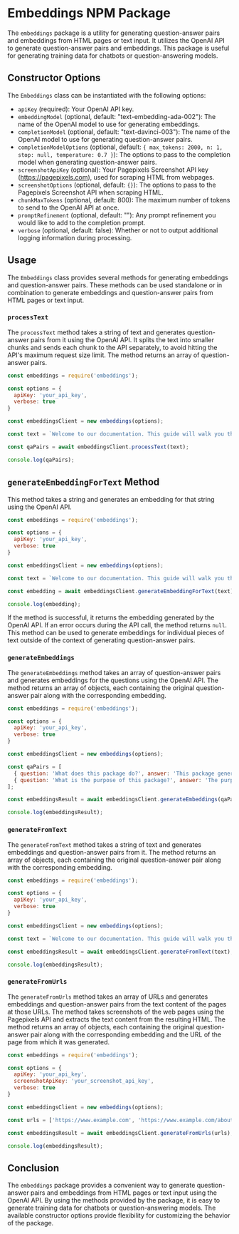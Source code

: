# Embeddings NPM Package

The `embeddings` package is a utility for generating question-answer pairs and embeddings from HTML pages or text input. It utilizes the OpenAI API to generate question-answer pairs and embeddings. This package is useful for generating training data for chatbots or question-answering models.

## Constructor Options

The `Embeddings` class can be instantiated with the following options:

- `apiKey` (required): Your OpenAI API key.
- `embeddingModel` (optional, default: "text-embedding-ada-002"): The name of the OpenAI model to use for generating embeddings.
- `completionModel` (optional, default: "text-davinci-003"): The name of the OpenAI model to use for generating question-answer pairs.
- `completionModelOptions` (optional, default: `{ max_tokens: 2000, n: 1, stop: null, temperature: 0.7 }`): The options to pass to the completion model when generating question-answer pairs.
- `screenshotApiKey` (optional): Your Pagepixels Screenshot API key (https://pagepixels.com), used for scraping HTML from webpages.
- `screenshotOptions` (optional, default: `{}`): The options to pass to the Pagepixels Screenshot API when scraping HTML.
- `chunkMaxTokens` (optional, default: 800): The maximum number of tokens to send to the OpenAI API at once.
- `promptRefinement` (optional, default: ""): Any prompt refinement you would like to add to the completion prompt.
- `verbose` (optional, default: false): Whether or not to output additional logging information during processing.

## Usage

The `Embeddings` class provides several methods for generating embeddings and question-answer pairs. These methods can be used standalone or in combination to generate embeddings and question-answer pairs from HTML pages or text input.

### `processText`

The `processText` method takes a string of text and generates question-answer pairs from it using the OpenAI API. It splits the text into smaller chunks and sends each chunk to the API separately, to avoid hitting the API's maximum request size limit. The method returns an array of question-answer pairs.

```javascript
const embeddings = require('embeddings');

const options = {
  apiKey: 'your_api_key',
  verbose: true
}

const embeddingsClient = new embeddings(options);

const text = `Welcome to our documentation. This guide will walk you through the basics of using our platform.`;

const qaPairs = await embeddingsClient.processText(text);

console.log(qaPairs);
```

## `generateEmbeddingForText` Method

This method takes a string and generates an embedding for that string using the OpenAI API.

```javascript
const embeddings = require('embeddings');

const options = {
  apiKey: 'your_api_key',
  verbose: true
}

const embeddingsClient = new embeddings(options);

const text = `Welcome to our documentation. This guide will walk you through the basics of using our platform.`;

const embedding = await embeddingsClient.generateEmbeddingForText(text);

console.log(embedding);
```

If the method is successful, it returns the embedding generated by the OpenAI API. If an error occurs during the API call, the method returns `null`. This method can be used to generate embeddings for individual pieces of text outside of the context of generating question-answer pairs.

### `generateEmbeddings`

The `generateEmbeddings` method takes an array of question-answer pairs and generates embeddings for the questions using the OpenAI API. The method returns an array of objects, each containing the original question-answer pair along with the corresponding embedding.

```javascript
const embeddings = require('embeddings');

const options = {
  apiKey: 'your_api_key',
  verbose: true
}

const embeddingsClient = new embeddings(options);

const qaPairs = [
  { question: 'What does this package do?', answer: 'This package generates question-answer pairs and embeddings from HTML pages or text input.' },
  { question: 'What is the purpose of this package?', answer: 'The purpose of this package is to generate training data for chatbots or question-answering models.' },
];

const embeddingsResult = await embeddingsClient.generateEmbeddings(qaPairs);

console.log(embeddingsResult);
```

### `generateFromText`

The `generateFromText` method takes a string of text and generates embeddings and question-answer pairs from it. The method returns an array of objects, each containing the original question-answer pair along with the corresponding embedding.

```javascript
const embeddings = require('embeddings');

const options = {
  apiKey: 'your_api_key',
  verbose: true
}

const embeddingsClient = new embeddings(options);

const text = `Welcome to our documentation. This guide will walk you through the basics of using our platform.`;

const embeddingsResult = await embeddingsClient.generateFromText(text);

console.log(embeddingsResult);
```

### `generateFromUrls`

The `generateFromUrls` method takes an array of URLs and generates embeddings and question-answer pairs from the text content of the pages at those URLs. The method takes screenshots of the web pages using the Pagepixels API and extracts the text content from the resulting HTML. The method returns an array of objects, each containing the original question-answer pair along with the corresponding embedding and the URL of the page from which it was generated.

```javascript
const embeddings = require('embeddings');

const options = {
  apiKey: 'your_api_key',
  screenshotApiKey: 'your_screenshot_api_key',
  verbose: true
}

const embeddingsClient = new embeddings(options);

const urls = ['https://www.example.com', 'https://www.example.com/about'];

const embeddingsResult = await embeddingsClient.generateFromUrls(urls);

console.log(embeddingsResult);
```

## Conclusion

The `embeddings` package provides a convenient way to generate question-answer pairs and embeddings from HTML pages or text input using the OpenAI API. By using the methods provided by the package, it is easy to generate training data for chatbots or question-answering models. The available constructor options provide flexibility for customizing the behavior of the package.